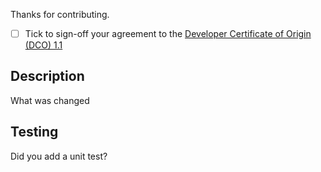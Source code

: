 Thanks for contributing.

- [ ] Tick to sign-off your agreement to the [Developer Certificate of Origin (DCO) 1.1](https://developercertificate.org)

## Description

What was changed

## Testing

Did you add a unit test?


